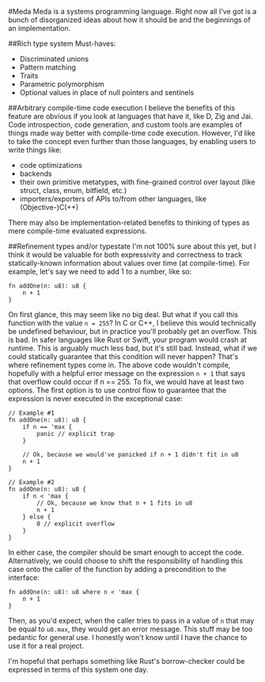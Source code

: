 #Meda
Meda is a systems programming language. Right now all I've got is a bunch of disorganized ideas about how it should be and the beginnings of an implementation.

##Rich type system
Must-haves:
- Discriminated unions
- Pattern matching
- Traits
- Parametric polymorphism
- Optional values in place of null pointers and sentinels

##Arbitrary compile-time code execution
I believe the benefits of this feature are obvious if you look at languages that have it, like D, Zig and Jai. Code introspection, code generation, and custom tools are examples of things made way better with compile-time code execution. However, I'd like to take the concept even further than those languages, by enabling users to write things like:
- code optimizations
- backends
- their own primitive metatypes, with fine-grained control over layout (like struct, class, enum, bitfield, etc.)
- importers/exporters of APIs to/from other languages, like (Objective-)C(++)

There may also be implementation-related benefits to thinking of types as mere compile-time evaluated expressions.

##Refinement types and/or typestate
I'm not 100% sure about this yet, but I think it would be valuable for both expressivity and correctness to track statically-known information about values over time (at compile-time). For example, let's say we need to add 1 to a number, like so:
```
fn addOne(n: u8): u8 {
    n + 1
}
```

On first glance, this may seem like no big deal. But what if you call this function with the value `n = 255`? In C or C++, I believe this would technically be undefined behaviour, but in practice you'll probably get an overflow. This is bad. In safer languages like Rust or Swift, your program would crash at runtime. This is arguably much less bad, but it's still bad. Instead, what if we could statically guarantee that this condition will never happen? That's where refinement types come in. The above code wouldn't compile, hopefully with a helpful error message on the expression `n + 1` that says that overflow could occur if n == 255. To fix, we would have at least two options. The first option is to use control flow to guarantee that the expression is never executed in the exceptional case:
```
// Example #1
fn addOne(n: u8): u8 {
    if n == 'max {
        panic // explicit trap
    }

    // Ok, because we would've panicked if n + 1 didn't fit in u8
    n + 1
}

// Example #2
fn addOne(n: u8): u8 {
    if n < 'max {
        // Ok, because we know that n + 1 fits in u8
        n + 1
    } else {
        0 // explicit overflow
    }
}
```

In either case, the compiler should be smart enough to accept the code. Alternatively, we could choose to shift the responsibility of handling this case onto the caller of the function by adding a precondition to the interface:
```
fn addOne(n: u8): u8 where n < 'max {
    n + 1
}
```

Then, as you'd expect, when the caller tries to pass in a value of `n` that may be equal to `u8.max`, they would get an error message. This stuff may be too pedantic for general use. I honestly won't know until I have the chance to use it for a real project.

I'm hopeful that perhaps something like Rust's borrow-checker could be expressed in terms of this system one day.